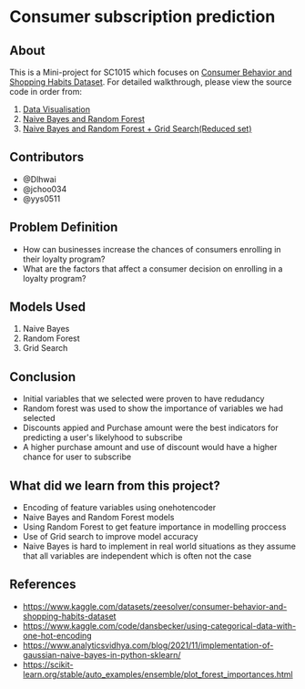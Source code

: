 # Consumer subscription prediction

## About

This is a Mini-project for SC1015 which focuses on [Consumer Behavior and Shopping Habits Dataset](https://www.kaggle.com/datasets/zeesolver/consumer-behavior-and-shopping-habits-dataset). For detailed walkthrough, please view the source code in order from:

1. [Data Visualisation](https://github.com/jchoo034/SC1015-Project-23S2/blob/main/1.%20Visualisation%20and%20Cleaning.ipynb)
2. [Naive Bayes and Random Forest](https://github.com/jchoo034/SC1015-Project-23S2/blob/main/2.%20Naive%20Bayes%20and%20Random%20Forest.ipynb)
3. [Naive Bayes and Random Forest + Grid Search(Reduced set)](https://github.com/jchoo034/SC1015-Project-23S2/blob/main/3.%20Final%20Model.ipynb)

## Contributors

- @Dlhwai
- @jchoo034
- @yys0511

## Problem Definition

- How can businesses increase the chances of consumers enrolling in their loyalty program?
- What are the factors that affect a consumer decision on enrolling in a loyalty program?

## Models Used

1. Naive Bayes
2. Random Forest
3. Grid Search

## Conclusion

- Initial variables that we selected were proven to have redudancy
- Random forest was used to show the importance of variables we had selected
- Discounts appied and Purchase amount were the best indicators for predicting a user's likelyhood to subscribe
- A higher purchase amount and use of discount would have a higher chance for user to subscribe

## What did we learn from this project?

- Encoding of feature variables using onehotencoder
- Naive Bayes and Random Forest models
- Using Random Forest to get feature importance in modelling proccess
- Use of Grid search to improve model accuracy
- Naive Bayes is hard to implement in real world situations as they assume that all variables are independent which is often not the case

## References

- https://www.kaggle.com/datasets/zeesolver/consumer-behavior-and-shopping-habits-dataset
- https://www.kaggle.com/code/dansbecker/using-categorical-data-with-one-hot-encoding
- https://www.analyticsvidhya.com/blog/2021/11/implementation-of-gaussian-naive-bayes-in-python-sklearn/
- https://scikit-learn.org/stable/auto_examples/ensemble/plot_forest_importances.html
